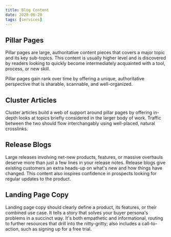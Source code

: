 ```yaml
---
title: Blog Content
date: 2020-06-20
tags: [services]
---
```



## Pillar Pages

Pillar pages are large, authoritative content pieces that covers a major topic and its key sub-topics. This content is usually higher level and is discovered by readers looking to quickly become intermediately acquainted with a tool, process, or new skill.

Pillar pages gain rank over time by offering a unique, authoritative perspective that is sharable, scannable, and well-organized.

## Cluster Articles

Cluster articles build a web of support around pillar pages by offering in-depth looks at topics briefly considered in the larger body of work. Traffic between the two should flow interchangably using well-placed, natural crosslinks.

## Release Blogs

Large releases involving net-new products, features, or massive overhauls deserve more than just a few lines in your release notes. Release blogs give existing customers an extra heads-up on what's new and how things have changed. This content also inspires confidence in prospects looking for regular updates to the product.

## Landing Page Copy

Landing page copy should clearly define a product, its features, or their combined use case. It tells a story that solves your buyer persona's problems in a succinct way. It's both empathetic and informational, routing to further resources that drill into the nitty-gritty; also includes a call-to-action, such as signing up for a free trial.
